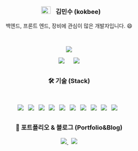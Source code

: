 <h3 align="center">
    <img 
         src="https://github.com/kokbee/kokbee.github.io/blob/main/assets/img/Kokbee.png" 
         width="25px" height="20px" style="margin-left : 10px; margin-right : 10px;"/>
    <b> 김민수 (kokbee)</b> 
</h3>
<p align="center">
    백엔드, 프론트 엔드, 장비에 관심이 많은 개발자입니다. 😄
</p>
<br />
<p align='center'>
  <a href="https://github.com/anuraghazra/github-readme-stats">
    <img src="https://github-readme-stats.vercel.app/api?username=kokbee&bg_color=15,FC7A00,FCE100&title_color=fff&text_color=fff&locale=kr&custom_title=김민수(kokbee)의%20Github%20통계"/>
  </a>
</p>
<p align="center">
    <img 
        src="https://hits.seeyoufarm.com/api/count/incr/badge.svg?url=https%3A%2F%2Fgithub.com%2Fkokbee"
        style="height : auto; margin-left : 10px; margin-right : 10px;"/>
    <img 
        src="https://img.shields.io/github/followers/kokbee?label=kokbee%20Followers&style=social"
        style="height : auto; margin-left : 10px; margin-right : 10px;"/>
</p>


##
<h3 align="center"><b>🛠 기술 (Stack)</b></h3>
</br>
<p align="center">
    <img src="https://img.shields.io/badge/HTML5-E34F26?style=flat-square&logo=HTML5&logoColor=white"/> &nbsp
    <img src="https://img.shields.io/badge/CSS3-1572B6?style=flat-square&logo=CSS3&logoColor=white"/> &nbsp
    <img src="https://img.shields.io/badge/JavaScript-F7DF1E?style=flat-square&logo=JavaScript&logoColor=white"/> &nbsp
    <img src="https://img.shields.io/badge/MongoDB-47A248?style=flat-square&logo=MongoDB&logoColor=white"/> &nbsp 
    <img src="https://img.shields.io/badge/MySQL-4479A1?style=flat-square&logo=MySQL&logoColor=white"/> &nbsp 
    <img src="https://img.shields.io/badge/c++-00599C?style=flat-square&logo=c%2B%2B&logoColor=white"/> &nbsp
    <img src="https://img.shields.io/badge/Python-00599C?style=flat-square&logo=Python&logoColor=white"/> &nbsp
    <img src="https://img.shields.io/badge/Go-00599C?style=flat-square&logo=Go&logoColor=white"/> &nbsp
    <img src="https://img.shields.io/badge/Node.js-339933?style=flat-square&logo=node-dot-js&logoColor=white"/> &nbsp
    <img src="https://img.shields.io/badge/React.js-61DAFB?style=flat-square&logo=React&logoColor=white"/> &nbsp
</p>


##
<h3 align="center"><b>🌱 포트폴리오 & 블로그 (Portfolio&Blog) </b></h3>
<p align="center">
<a href="https://kokbee.github.io/">
    <img src="https://img.shields.io/badge/Portfolio-000000?style=flat-square&logo=Noun+Project&logoColor=white"/>
</a>&nbsp
<a href="https://www.notion.so/Hivebin-3f7f92558c9343c986fe21138cb050ef">
    <img src="https://img.shields.io/badge/Notion-000000?style=flat-square&logo=Notion&logoColor=white"/>
</a>
</p>
